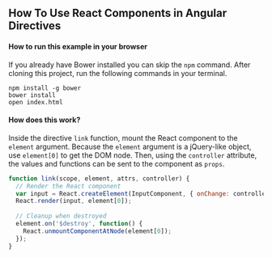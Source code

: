 ## How To Use React Components in Angular Directives

#### How to run this example in your browser

If you already have Bower installed you can skip the `npm` command. After cloning this project, run the following commands in your terminal.

```shell
npm install -g bower
bower install
open index.html
```

#### How does this work?

Inside the directive `link` function, mount the React component to the `element` argument. Because the `element` argument is a jQuery-like object, use `element[0]` to get the DOM node. Then, using the `controller` attribute, the values and functions can be sent to the component as `props`.

```javascript
function link(scope, element, attrs, controller) {
  // Render the React component
  var input = React.createElement(InputComponent, { onChange: controller.setMessage });
  React.render(input, element[0]);
  
  // Cleanup when destroyed
  element.on('$destroy', function() {
    React.unmountComponentAtNode(element[0]);
  });
}
```
